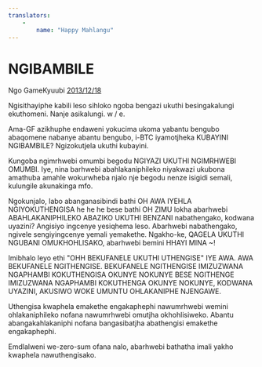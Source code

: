 ```yaml
---
translators: 
    - 
        name: "Happy Mahlangu"
---
```

# NGIBAMBILE

Ngo GameKyuubi [2013/12/18](https://bitcointalk.org/index.php?topic=375643.0)

<LanguageDropdown/>

Ngisithayiphe kabili leso sihloko ngoba bengazi ukuthi besingakalungi ekuthomeni. Nanje asikalungi. w / e. 

Ama-GF azikhuphe endaweni yokucima ukoma yabantu bengubo abaqomene nabanye abantu bengubo, i-BTC iyamotjheka KUBAYINI NGIBAMBILE? Ngizokutjela ukuthi kubayini.

Kungoba ngimrhwebi omumbi begodu NGIYAZI UKUTHI NGIMRHWEBI OMUMBI. Iye, nina barhwebi abahlakaniphileko niyakwazi ukubona amathuba amahle wokurwheba njalo nje begodu nenze isigidi semali, kulungile akunakinga mfo.

Ngokunjalo, labo abanganasibindi bathi OH AWA IYEHLA NGIYOKUTHENGISA he he he bese bathi OH ZIMU lokha abarhwebi ABAHLAKANIPHILEKO ABAZIKO UKUTHI BENZANI nabathengako, kodwana uyazini? Angisiyo ingcenye yesiqhema leso. Abarhwebi  nabathengako, ngivele sengiyingcenye yemali yemakethe. Ngakho-ke, QAGELA UKUTHI NGUBANI OMUKHOHLISAKO, abarhwebi bemini HHAYI MINA ~!

Imibhalo leyo ethi "OHH BEKUFANELE UKUTHI UTHENGISE" IYE AWA. AWA BEKUFANELE NGITHENGISE. BEKUFANELE NGITHENGISE IMIZUZWANA NGAPHAMBI KOKUTHENGISA OKUNYE NOKUNYE BESE NGITHENGE IMIZUZWANA NGAPHAMBI KOKUTHENGA OKUNYE NOKUNYE,  KODWANA UYAZINI, AKUSIWO WOKE UMUNTU OHLAKANIPHE NJENGAWE.

Uthengisa kwaphela emakethe engakaphephi nawumrhwebi wemini ohlakaniphileko nofana nawumrhwebi omutjha okhohlisiweko. Abantu abangakahlakaniphi nofana bangasibatjha abathengisi emakethe engakaphephi.

Emdlalweni we-zero-sum ofana nalo, ​​abarhwebi bathatha imali yakho kwaphela nawuthengisako.